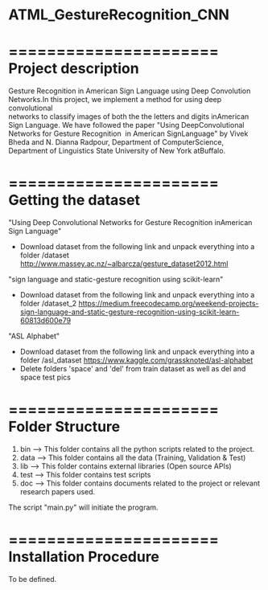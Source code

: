 # ATML_GestureRecognition_CNN

======================
Project description
======================

Gesture Recognition in American Sign Language using Deep Convolution Networks.In this project, we implement a method for using deep convolutional       
networks to classify images of both the the letters and digits​ ​in​ ​American​ ​Sign​ ​Language. We have followed the paper "Using​ ​Deep​ ​Convolutional​ ​Networks​ ​for  Gesture​ ​Recognition​ ​
in​ ​American​ ​Sign​ ​Language" by Vivek​ ​Bheda​​ ​and​​ ​​N.​ ​Dianna​ ​Radpour, Department​ ​of​ ​Computer​ ​Science,​ ​Department​ ​of​ ​Linguistics State​ ​University​ ​of​ ​New​ ​York​ ​at​ ​Buffalo.  


======================
Getting the dataset
======================

"Using​ ​Deep​ ​Convolutional​ ​Networks​ ​for  Gesture​ ​Recognition​ ​in​ ​American​ ​Sign​ ​Language"
- Download dataset from the following link and unpack everything into a folder /dataset
http://www.massey.ac.nz/~albarcza/gesture_dataset2012.html

"sign language and static-gesture recognition using scikit-learn"
- Download dataset from the following link and unpack everything into a folder /dataset_2
https://medium.freecodecamp.org/weekend-projects-sign-language-and-static-gesture-recognition-using-scikit-learn-60813d600e79

"ASL Alphabet"
- Download dataset from the following link and unpack everything into a folder /asl_dataset
https://www.kaggle.com/grassknoted/asl-alphabet
- Delete folders 'space' and 'del' from train dataset as well as del and space test pics

======================
Folder Structure
======================

1. bin --> This folder contains all the python scripts related to the project.
2. data --> This folder contains all the data (Training, Validation & Test)
3. lib --> This folder contains external libraries (Open source APIs)
4. test --> This folder contains test scripts
5. doc --> This folder contains documents related to the project or relevant research papers used.


The script "main.py" will initiate the program.

======================
Installation Procedure
======================

To be defined.
